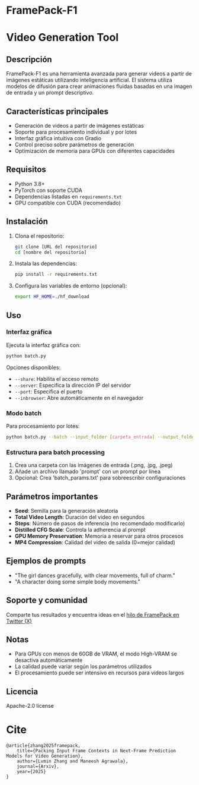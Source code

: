 # FramePack-F1 
# Video Generation Tool

## Descripción

FramePack-F1 es una herramienta avanzada para generar videos a partir de imágenes estáticas utilizando inteligencia artificial. El sistema utiliza modelos de difusión para crear animaciones fluidas basadas en una imagen de entrada y un prompt descriptivo.

## Características principales

- Generación de videos a partir de imágenes estáticas
- Soporte para procesamiento individual y por lotes
- Interfaz gráfica intuitiva con Gradio
- Control preciso sobre parámetros de generación
- Optimización de memoria para GPUs con diferentes capacidades

## Requisitos

- Python 3.8+
- PyTorch con soporte CUDA
- Dependencias listadas en `requirements.txt`
- GPU compatible con CUDA (recomendado)

## Instalación

1. Clona el repositorio:
   ```bash
   git clone [URL del repositorio]
   cd [nombre del repositorio]
   ```

2. Instala las dependencias:
   ```bash
   pip install -r requirements.txt
   ```

3. Configura las variables de entorno (opcional):
   ```bash
   export HF_HOME=./hf_download
   ```

## Uso

### Interfaz gráfica

Ejecuta la interfaz gráfica con:
```bash
python batch.py
```

Opciones disponibles:
- `--share`: Habilita el acceso remoto
- `--server`: Especifica la dirección IP del servidor
- `--port`: Especifica el puerto
- `--inbrowser`: Abre automáticamente en el navegador

### Modo batch

Para procesamiento por lotes:
```bash
python batch.py --batch --input_folder [carpeta_entrada] --output_folder [carpeta_salida] --duration [duración] --seed [semilla] --steps [pasos]
```

### Estructura para batch processing

1. Crea una carpeta con las imágenes de entrada (.png, .jpg, .jpeg)
2. Añade un archivo llamado 'prompt' con un prompt por línea
3. Opcional: Crea 'batch_params.txt' para sobreescribir configuraciones

## Parámetros importantes

- **Seed**: Semilla para la generación aleatoria
- **Total Video Length**: Duración del video en segundos
- **Steps**: Número de pasos de inferencia (no recomendado modificarlo)
- **Distilled CFG Scale**: Controla la adherencia al prompt
- **GPU Memory Preservation**: Memoria a reservar para otros procesos
- **MP4 Compression**: Calidad del video de salida (0=mejor calidad)

## Ejemplos de prompts

- "The girl dances gracefully, with clear movements, full of charm."
- "A character doing some simple body movements."

## Soporte y comunidad

Comparte tus resultados y encuentra ideas en el [hilo de FramePack en Twitter (X)](https://x.com/search?q=framepack&f=live)

## Notas

- Para GPUs con menos de 60GB de VRAM, el modo High-VRAM se desactiva automáticamente
- La calidad puede variar según los parámetros utilizados
- El procesamiento puede ser intensivo en recursos para videos largos

## Licencia

Apache-2.0 license

# Cite

    @article{zhang2025framepack,
        title={Packing Input Frame Contexts in Next-Frame Prediction Models for Video Generation},
        author={Lvmin Zhang and Maneesh Agrawala},
        journal={Arxiv},
        year={2025}
    }
